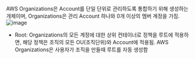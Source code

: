 AWS Organizations은 Account를 단일 단위로 관리하도록 통합하기 위해 생성하는 개체이며, Organizations은 관리 Account 하나와 0개 이상의 멤버 계정을 가짐.
![image](https://github.com/jaehwanjoa/jae_aws/assets/90813478/08d81822-14ba-4eae-b194-253a3002d5cf)
- Root: Organizations의 모든 계정에 대한 상위 컨테이너로 정책을 루트에 적용하면, 해당 정책은 조직의 모든 OU(조직단위)와 Account에 적용됨. AWS Organizations은 사용자가 조직을 만들때 루트를 자동 생성함
